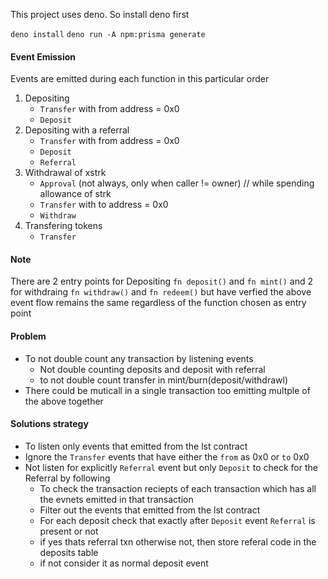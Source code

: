 This project uses deno. So install deno first

`deno install` `deno run -A npm:prisma generate`


#### Event Emission
Events are emitted during each function in this particular order
1.  Depositing
	- `Transfer` with from address = 0x0
	- `Deposit`
2. Depositing with a referral
	- `Transfer` with from address = 0x0
	- `Deposit`
	- `Referral`
3. Withdrawal of xstrk
	- `Approval` (not always, only when caller != owner) // while spending allowance of strk
	- `Transfer` with to address = 0x0 
	- `Withdraw`
4. Transfering tokens
	- `Transfer`
#### Note
There are 2 entry points for Depositing `fn deposit()` and `fn mint()` and 
2 for withdraing `fn withdraw()` and `fn redeem()` but have verfied the above event flow
remains the same regardless of the function chosen as entry point

#### Problem
- To not double count any transaction by listening events
	- Not double counting deposits and deposit with referral
	- to not double count transfer in mint/burn(deposit/withdrawl)
- There could be muticall in a single transaction too emitting multple of the above together

#### Solutions strategy
- To listen only events that emitted from the lst contract
- Ignore the `Transfer` events that have either the `from` as 0x0 or `to` 0x0
- Not listen for explicitly `Referral` event but only `Deposit` to check for the Referral by following
	- To check the transaction reciepts of each transaction which has all the evnets emitted in that transaction
	- Filter out the events that emitted from the lst contract
	- For each deposit check that exactly after `Deposit` event `Referral` is present or not
	- if yes thats referral txn otherwise not, then store referal code in the deposits table
	- if not consider it as normal deposit event
